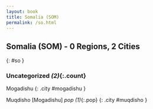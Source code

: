 ```yaml
---
layout: book
title: Somalia (SOM)
permalink: /so.html
---
```


## Somalia (SOM) - 0 Regions, 2 Cities
{: #so }





### Uncategorized _(2)_{:.count}


Mogadishu  {: .city #mogadishu } <br>

Muqdisho [Mogadishu]  _pop (1)_{:.pop} {: .city #muqdisho } <br>


 
